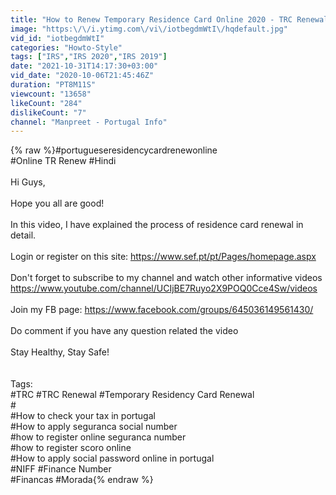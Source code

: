 ```yaml
---
title: "How to Renew Temporary Residence Card Online 2020 - TRC Renewal #Portugal"
image: "https:\/\/i.ytimg.com\/vi\/iotbegdmWtI\/hqdefault.jpg"
vid_id: "iotbegdmWtI"
categories: "Howto-Style"
tags: ["IRS","IRS 2020","IRS 2019"]
date: "2021-10-31T14:17:30+03:00"
vid_date: "2020-10-06T21:45:46Z"
duration: "PT8M11S"
viewcount: "13658"
likeCount: "284"
dislikeCount: "7"
channel: "Manpreet - Portugal Info"
---
```

{% raw %}#portugueseresidencycardrenewonline<br />#Online TR Renew #Hindi<br /><br />Hi Guys, <br /><br />Hope you all are good!<br /><br />In this video, I have explained the process of residence card renewal in detail.<br /><br />Login or register on this site:  <a rel="nofollow" target="blank" href="https://www.sef.pt/pt/Pages/homepage.aspx">https://www.sef.pt/pt/Pages/homepage.aspx</a><br /><br />Don't forget to subscribe to my channel and watch other informative videos <a rel="nofollow" target="blank" href="https://www.youtube.com/channel/UCIjBE7Ruyo2X9POQ0Cce4Sw/videos">https://www.youtube.com/channel/UCIjBE7Ruyo2X9POQ0Cce4Sw/videos</a> <br /><br />Join my FB page: <a rel="nofollow" target="blank" href="https://www.facebook.com/groups/645036149561430/">https://www.facebook.com/groups/645036149561430/</a><br /><br />Do comment if you have any question related the video<br /><br />Stay Healthy, Stay Safe!<br /><br /><br />Tags:<br />#TRC #TRC Renewal #Temporary Residency Card Renewal<br />#<br />#How to check your tax in portugal<br />#How to apply seguranca social number<br />#how to register online seguranca number<br />#how to register scoro online<br />#How to apply social password online in portugal<br />#NIFF #Finance Number<br />#Financas #Morada{% endraw %}
